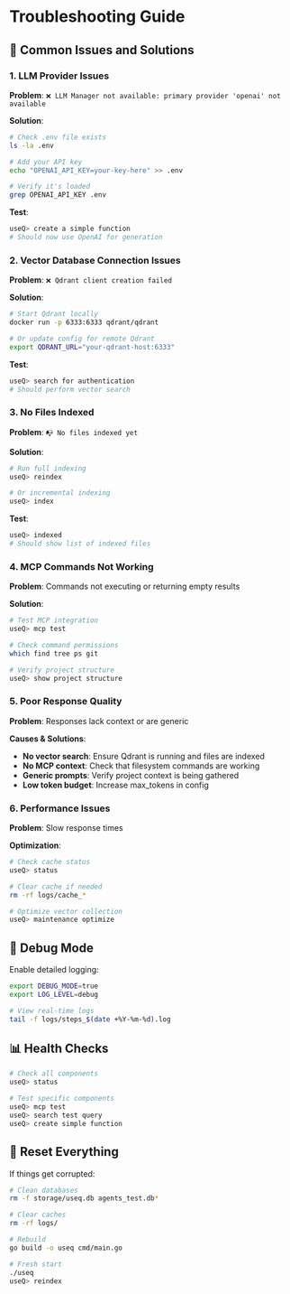# Troubleshooting Guide

## 🔧 Common Issues and Solutions

### 1. **LLM Provider Issues**

**Problem**: `❌ LLM Manager not available: primary provider 'openai' not available`

**Solution**:
```bash
# Check .env file exists
ls -la .env

# Add your API key
echo "OPENAI_API_KEY=your-key-here" >> .env

# Verify it's loaded
grep OPENAI_API_KEY .env
```

**Test**:
```bash
useQ> create a simple function
# Should now use OpenAI for generation
```

### 2. **Vector Database Connection Issues**

**Problem**: `❌ Qdrant client creation failed`

**Solution**:
```bash
# Start Qdrant locally
docker run -p 6333:6333 qdrant/qdrant

# Or update config for remote Qdrant
export QDRANT_URL="your-qdrant-host:6333"
```

**Test**:
```bash
useQ> search for authentication
# Should perform vector search
```

### 3. **No Files Indexed**

**Problem**: `📭 No files indexed yet`

**Solution**:
```bash
# Run full indexing
useQ> reindex

# Or incremental indexing
useQ> index
```

**Test**:
```bash
useQ> indexed
# Should show list of indexed files
```

### 4. **MCP Commands Not Working**

**Problem**: Commands not executing or returning empty results

**Solution**:
```bash
# Test MCP integration
useQ> mcp test

# Check command permissions
which find tree ps git

# Verify project structure
useQ> show project structure
```

### 5. **Poor Response Quality**

**Problem**: Responses lack context or are generic

**Causes & Solutions**:
- **No vector search**: Ensure Qdrant is running and files are indexed
- **No MCP context**: Check that filesystem commands are working
- **Generic prompts**: Verify project context is being gathered
- **Low token budget**: Increase max_tokens in config

### 6. **Performance Issues**

**Problem**: Slow response times

**Optimization**:
```bash
# Check cache status
useQ> status

# Clear cache if needed
rm -rf logs/cache_*

# Optimize vector collection
useQ> maintenance optimize
```

## 🐛 Debug Mode

Enable detailed logging:
```bash
export DEBUG_MODE=true
export LOG_LEVEL=debug

# View real-time logs
tail -f logs/steps_$(date +%Y-%m-%d).log
```

## 📊 Health Checks

```bash
# Check all components
useQ> status

# Test specific components
useQ> mcp test
useQ> search test query
useQ> create simple function
```

## 🔄 Reset Everything

If things get corrupted:
```bash
# Clean databases
rm -f storage/useq.db agents_test.db*

# Clear caches
rm -rf logs/

# Rebuild
go build -o useq cmd/main.go

# Fresh start
./useq
useQ> reindex
```